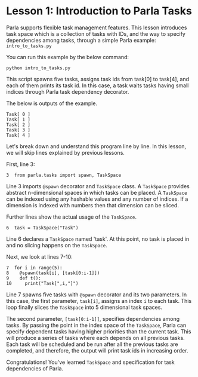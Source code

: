# Lesson 1: Introduction to Parla Tasks

Parla supports flexible task management features. This lesson introduces
task space which is a collection of tasks with IDs, and the way to specify
dependencies among tasks, through a simple Parla example: `intro_to_tasks.py`

You can run this example by the below command:

```
python intro_to_tasks.py
```

This script spawns five tasks, assigns task ids from task[0] to task[4],
and each of them prints its task id. In this case, a task waits tasks
having small indices through Parla task dependency decorator.

The below is outputs of the example.


```
Task[ 0 ]
Task[ 1 ]
Task[ 2 ]
Task[ 3 ]
Task[ 4 ]
```

Let's break down and understand this program line by line.
In this lesson, we will skip lines explained by previous lessons.

First, line 3:

```
3  from parla.tasks import spawn, TaskSpace
```

Line 3 imports `@spawn` decorator and `TaskSpace` class.
A `TaskSpace` provides abstract n-dimensional spaces in which tasks can be placed.
A `TaskSpace` can be indexed using any hashable values and any number of indices.
If a dimension is indexed with numbers then that dimension can be sliced.

Further lines show the actual usage of the `TaskSpace`.

```
6  task = TaskSpace("Task")
```

Line 6 declares a `TaskSpace` named 'task'.
At this point, no task is placed in and no slicing happens on the `TaskSpace`.

Next, we look at lines 7-10:

```
7  for i in range(5):
8    @spawn(task[i], [task[0:i-1]])
9    def t():
10     print("Task[",i,"]")
```

Line 7 spawns five tasks with `@spawn` decorator and its two parameters.
In this case, the first parameter, `task[i]`, assigns an index `i` to each task.
This loop finally slices the `TaskSpace` into 5 dimensional task spaces.

The second parameter, `[task[0:i-1]]`, specifies dependencies among tasks.
By passing the point in the index space of the `TaskSpace`, Parla can specify dependent tasks
having higher priorities than the current task.
This will produce a series of tasks where each depends on all previous tasks.
Each task will be scheduled and be run after all the previous tasks are completed, and
therefore, the output will print task ids in increasing order.

Congratulations! You've learned `TaskSpace` and specification for task dependencies of Parla.
